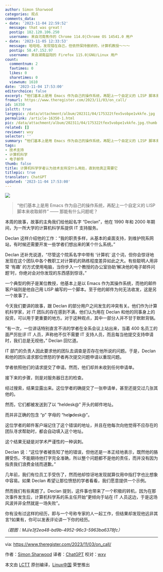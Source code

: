 ```yaml
---
author: Simon Sharwood
categories: 观点
comments_data:
- date: '2023-11-04 22:59:52'
  message: that was great！
  postip: 182.120.106.250
  username: 来自河南焦作的 Chrome 114.0|Chrome OS 14541.0 用户
- date: '2023-11-05 12:33:53'
  message: 哈哈哈，发现错在自己，但依然保持傲娇的，计算机教授～～～
  postip: 58.47.152.97
  username: 来自湖南益阳的 Firefox 115.0|GNU/Linux 用户
count:
  commentnum: 2
  favtimes: 0
  likes: 0
  sharetimes: 0
  viewnum: 1610
date: '2023-11-04 17:53:00'
editorchoice: false
excerpt: “他们基本上是用 Emacs 作为自己的操作系统，再配上一个自定义的 LISP 脚本来收取邮件” —— 那能有什么问题呢？
fromurl: https://www.theregister.com/2023/11/03/on_call/
id: 16350
islctt: true
largepic: /data/attachment/album/202311/04/175322tfex5vobpe1vkkfe.jpg
permalink: /article-16350-1.html
pic: /data/attachment/album/202311/04/175322tfex5vobpe1vkkfe.jpg.thumb.jpg
related: []
reviewer: wxy
selector: ''
summary: “他们基本上是用 Emacs 作为自己的操作系统，再配上一个自定义的 LISP 脚本来收取邮件” —— 那能有什么问题呢？
tags:
- 技术支持
- 计算机科学
- 电子邮件
thumb: false
title: 计算机科学学者认为技术支持没什么用处，直到他真正需要它
titlepic: true
translator: ChatGPT
updated: '2023-11-04 17:53:00'
---
```


![](/data/attachment/album/202311/04/175322tfex5vobpe1vkkfe.jpg)



> 
> “他们基本上是用 Emacs 作为自己的操作系统，再配上一个自定义的 LISP 脚本来收取邮件” —— 那能有什么问题呢？
> 
> 
> 


本周的故事，故事的主角我们给他起名字 “Declan”，他在 1990 年和 2000 年期间，为一所大学的计算机科学系提供 IT 支持服务。


Declan 这样介绍他的工作：“我的职责多样，从基本的桌面支持，到维护院系网站，有时候还需要开发一些学者们想出来的某个什么系统。”


Declan 还补充说道，“尽管这个院系名字中带有 ‘计算机’ 这个词，但你会惊讶地发现在这个团队中各个教职工对计算机的熟练程度差异如此之大。有些聪明人用非常 ‘有趣’ 的方式使用电脑，当你步入一个教授的办公室协助‘解决他的电子邮件问题’时，你绝对会对你发现的东西感到惊讶。”


一个典型的例子是某位教授，他基本上是以 Emacs 作为其操作系统，而他的邮件客户端则是他自己用 LISP 编写的一个脚本。至于他的邮件为何无法收发，这是另一个故事了。


今天我们要讲的故事，跟 Declan 的部分用户之间发生的冲突有关。他们作为计算机科学家，对 IT 团队的存在感到不满，他们认为用在 Declan 和他的同事身上的投资，可以用于更重要的地方。对于这种观点，其中一部分人并不甘于默默背锅。


“有一次，一位讲话特别直言不讳的学者在全系会议上站出来，当着 400 名员工的面严厉批评 IT 人员，声称他不仅不需要 IT 支持人员，而且每当他提交支持申请时，我们总是无视他，” Declan 回忆道。


IT 部门的负责人因此要求他的团队去调查是否存在他所说的问题。于是，Declan 和他的团队请求那位愤怒的学者再次提交问题申请以重现问题。


学者依照他们的请求提交了申请。然而，他们却并未收到任何申请单。


接下来的步骤，则是对服务器日志的检查。


经过搜索，结果显露出来。这位学者的确提交了一张申请单，甚至还提交过几张其他的。


然而，它们都被发送到了以 “heldesk@” 开头的邮件地址。


而并非正确的包含 “p” 字母的 “hel**p**desk@”。


这位学者的邮件客户端记住了这个错误的地址，并且在他每次向他觉得不应存在的团队寻求帮助时，都会自动填入这个地址。


这个结果无疑是对学术严谨性的一种讽刺。


Declan 说：“这位学者被告知了他的错误，但他还是一本正经地表示，既然他的胳膊受伤，不能期待他打字完全准确，所以整个问题都不是他的责任，而并没有因为指责我们浪费金钱而道歉。”


几年前，我们有位员工手受伤了，然而他却惊讶地发现就算仅用中指打字也比想象中容易。如果 Declan 希望让那位愤怒的学者看看，我们愿意提供一个示例。


然而我们有些离题了。Declan 提到，这件事也带来了一个积极的转机，因为在那次事件发生后，计算机科学系的系主任开始“更倾向于站在 IT 人员这边，于是这场风波并非全然就是一场失败”。


你有没有过这样的经历，即与一个号称专家的人一起工作，但结果却发现他远非其言?如果有，你可以发表评论讲一下你的经历。


*（题图：MJ/e3f2ea48-bd9b-4952-96c3-5963ba6378fc）*




---


via: <https://www.theregister.com/2023/11/03/on_call/>


作者：[Simon Sharwood](https://www.theregister.com/Author/Simon-Sharwood) 译者：[ChatGPT](https://linux.cn/lctt/ChatGPT) 校对：[wxy](https://github.com/wxy)


本文由 [LCTT](https://github.com/LCTT/TranslateProject) 原创编译，[Linux中国](https://linux.cn/) 荣誉推出